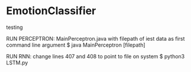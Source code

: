 # EmotionClassifier
testing



RUN PERCEPTRON:
MainPerceptron.java with filepath of iest data as first command line argument
$ java MainPerceptron [filepath]

RUN RNN:
change lines 407 and 408 to point to file on system
$ python3 LSTM.py